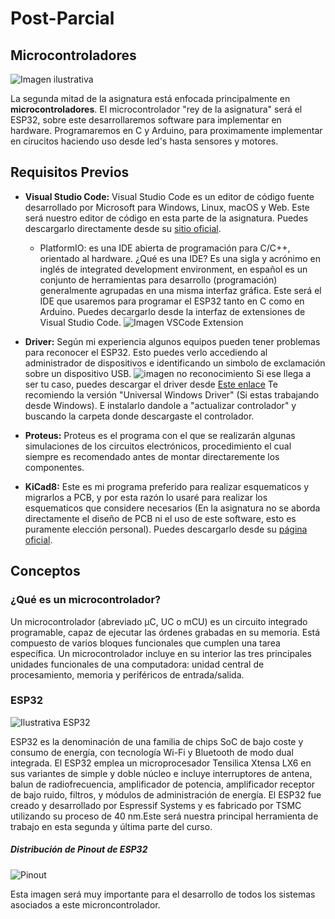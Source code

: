 # Post-Parcial 

## Microcontroladores

![Imagen ilustrativa](https://blogs.masterhacks.net/wp-content/uploads/2018/10/masterhacks_chips_espias_supermicro.png)

La segunda mitad de la asignatura está enfocada principalmente en **microcontroladores**. El microcontrolador "rey de la asignatura" será el ESP32, sobre este desarrollaremos software para implementar en hardware. Programaremos en C y Arduino, para proximamente implementar en cirucitos haciendo uso desde led's hasta sensores y motores.

## Requisitos Previos

- **Visual Studio Code:** Visual Studio Code es un editor de código fuente desarrollado por Microsoft para Windows, Linux, macOS y Web. Este será nuestro editor de código en esta parte de la asignatura. Puedes descargarlo directamente desde su [sitio oficial](https://code.visualstudio.com/download).
    - PlatformIO: es una IDE abierta de programación para C/C++, orientado al hardware. ¿Qué es una IDE? Es una sigla y acrónimo en inglés de integrated development environment, en español es un conjunto de herramientas para desarrollo (programación) generalmente agrupadas en una misma interfaz gráfica. Este será el IDE que usaremos para programar el ESP32 tanto en C como en Arduino. Puedes decargarlo desde la interfaz de extensiones de Visual Studio Code. 
  ![Imagen VSCode Extension](https://i.ytimg.com/vi/JG-2fLCjy6s/maxresdefault.jpg?sqp=-oaymwEmCIAKENAF8quKqQMa8AEB-AH-CYAC0AWKAgwIABABGGUgZShlMA8=&rs=AOn4CLBKRnc_vetOtNj1sgzrLO4ieTOnSA)
  
- **Driver:** Según mi experiencia algunos equipos pueden tener problemas para reconocer el ESP32. Esto puedes verlo accediendo al administrador de dispositivos e identificando un simbolo de exclamación sobre un dispositivo USB.
  ![imagen no reconocimiento](https://images.imyfone.com/imyfonees/assets/article/recover-pc-data/update-usb-drive.jpg)
  Si ese llega a ser tu caso, puedes descargar el driver desde [Este enlace](https://www.silabs.com/developers/usb-to-uart-bridge-vcp-drivers?tab=downloads) Te recomiendo la versión "Universal Windows Driver" (Si estas trabajando desde Windows). E instalarlo dandole a "actualizar controlador" y buscando la carpeta donde descargaste el controlador.
- **Proteus:** Proteus es el programa con el que se realizarán algunas simulaciones de los circuitos electrónicos, procedimiento el cual siempre es recomendado antes de montar directaremente los componentes.
- **KiCad8:** Este es mi programa preferido para realizar esquematicos y migrarlos a PCB, y por esta razón lo usaré para realizar los esquematicos que considere necesarios (En la asignatura no se aborda directamente el diseño de PCB ni el uso de este software, esto es puramente elección personal). Puedes descargarlo desde su [página oficial](https://www.kicad.org/download/).

## Conceptos 

### ¿Qué es un microcontrolador?

Un microcontrolador (abreviado µC, UC o mCU) es un circuito integrado programable, capaz de ejecutar las órdenes grabadas en su memoria. Está compuesto de varios bloques funcionales que cumplen una tarea específica. Un microcontrolador incluye en su interior las tres principales unidades funcionales de una computadora: unidad central de procesamiento, memoria y periféricos de entrada/salida.


### ESP32

![Ilustrativa ESP32](https://www.electronicajapon.com/catalog/images/ESP32.png)

ESP32 es la denominación de una familia de chips SoC de bajo coste y consumo de energía, con tecnología Wi-Fi y Bluetooth de modo dual integrada. El ESP32 emplea un microprocesador Tensilica Xtensa LX6 en sus variantes de simple y doble núcleo e incluye interruptores de antena, balun de radiofrecuencia, amplificador de potencia, amplificador receptor de bajo ruido, filtros, y módulos de administración de energía. El ESP32 fue creado y desarrollado por Espressif Systems y es fabricado por TSMC utilizando su proceso de 40 nm.Este será nuestra principal herramienta de trabajo en esta segunda y última parte del curso.

##### Distribución de Pinout de ESP32
![Pinout](https://docs.espressif.com/projects/esp-idf/en/stable/esp32/_images/esp32-devkitC-v4-pinout.png)

Esta imagen será muy importante para el desarrollo de todos los sistemas asociados a este microncontrolador. 
